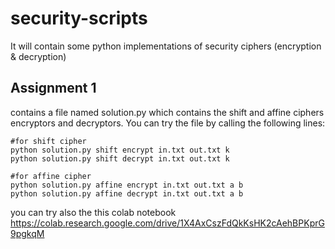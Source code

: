 # security-scripts
It will contain some python implementations of security ciphers (encryption &amp; decryption)

## Assignment 1
contains a file named solution.py which contains the shift and affine ciphers encryptors and decryptors. You can try the file by calling the following lines:
```
#for shift cipher
python solution.py shift encrypt in.txt out.txt k
python solution.py shift decrypt in.txt out.txt k

#for affine cipher
python solution.py affine encrypt in.txt out.txt a b
python solution.py affine decrypt in.txt out.txt a b
```
you can try also the this colab notebook https://colab.research.google.com/drive/1X4AxCszFdQkKsHK2cAehBPKprG9pgkqM
